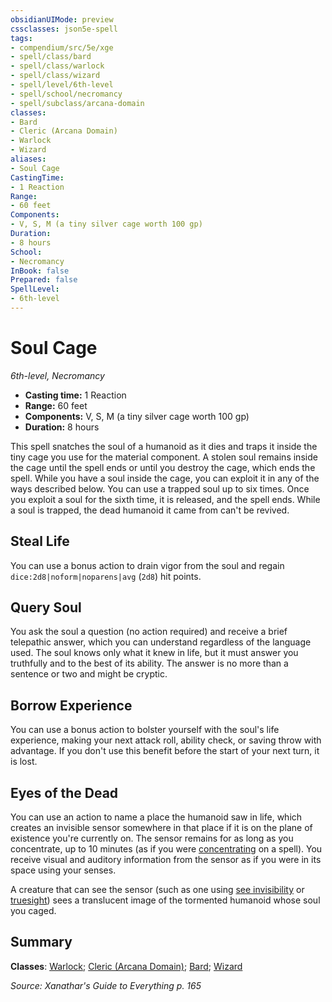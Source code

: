 ```yaml
---
obsidianUIMode: preview
cssclasses: json5e-spell
tags:
- compendium/src/5e/xge
- spell/class/bard
- spell/class/warlock
- spell/class/wizard
- spell/level/6th-level
- spell/school/necromancy
- spell/subclass/arcana-domain
classes:
- Bard
- Cleric (Arcana Domain)
- Warlock
- Wizard
aliases:
- Soul Cage
CastingTime: 
- 1 Reaction
Range:
- 60 feet
Components:
- V, S, M (a tiny silver cage worth 100 gp)
Duration:
- 8 hours
School:
- Necromancy
InBook: false
Prepared: false
SpellLevel:
- 6th-level
---
```

# Soul Cage
*6th-level, Necromancy*  


- **Casting time:** 1 Reaction
- **Range:** 60 feet
- **Components:** V, S, M (a tiny silver cage worth 100 gp)
- **Duration:** 8 hours

This spell snatches the soul of a humanoid as it dies and traps it inside the tiny cage you use for the material component. A stolen soul remains inside the cage until the spell ends or until you destroy the cage, which ends the spell. While you have a soul inside the cage, you can exploit it in any of the ways described below. You can use a trapped soul up to six times. Once you exploit a soul for the sixth time, it is released, and the spell ends. While a soul is trapped, the dead humanoid it came from can't be revived.

## Steal Life

You can use a bonus action to drain vigor from the soul and regain `dice:2d8|noform|noparens|avg` (`2d8`) hit points.

## Query Soul

You ask the soul a question (no action required) and receive a brief telepathic answer, which you can understand regardless of the language used. The soul knows only what it knew in life, but it must answer you truthfully and to the best of its ability. The answer is no more than a sentence or two and might be cryptic.

## Borrow Experience

You can use a bonus action to bolster yourself with the soul's life experience, making your next attack roll, ability check, or saving throw with advantage. If you don't use this benefit before the start of your next turn, it is lost.

## Eyes of the Dead

You can use an action to name a place the humanoid saw in life, which creates an invisible sensor somewhere in that place if it is on the plane of existence you're currently on. The sensor remains for as long as you concentrate, up to 10 minutes (as if you were [concentrating](conditions.md#Concentration) on a spell). You receive visual and auditory information from the sensor as if you were in its space using your senses.

A creature that can see the sensor (such as one using [see invisibility](/3-Mechanics/CLI/spells/see-invisibility-xphb.md) or [truesight](senses.md#Truesight)) sees a translucent image of the tormented humanoid whose soul you caged.

## Summary

**Classes**: [Warlock](/3-Mechanics/CLI/lists/list-spells-classes-warlock.md); [Cleric (Arcana Domain)](/3-Mechanics/CLI/lists/list-spells-classes-arcana-domain-scag.md "subclass=SCAG;class=XPHB"); [Bard](/3-Mechanics/CLI/lists/list-spells-classes-bard.md); [Wizard](/3-Mechanics/CLI/lists/list-spells-classes-wizard.md)

*Source: Xanathar's Guide to Everything p. 165*
